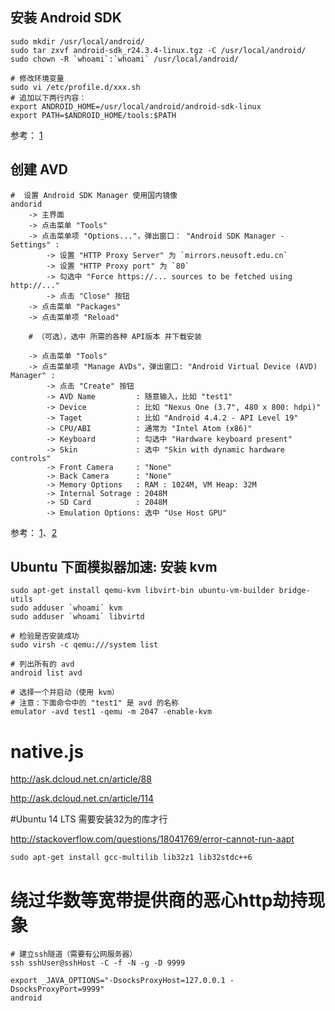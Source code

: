
## 安装 Android SDK

```
sudo mkdir /usr/local/android/
sudo tar zxvf android-sdk_r24.3.4-linux.tgz -C /usr/local/android/
sudo chown -R `whoami`:`whoami` /usr/local/android/

# 修改环境变量
sudo vi /etc/profile.d/xxx.sh
# 追加以下两行内容：
export ANDROID_HOME=/usr/local/android/android-sdk-linux
export PATH=$ANDROID_HOME/tools:$PATH
```

参考： [1](http://www.th7.cn/Program/Android/201411/320301.shtml)

## 创建 AVD

```
#  设置 Android SDK Manager 使用国内镜像 
andorid 
    -> 主界面
    -> 点击菜单 "Tools"
    -> 点击菜单项 "Options..."，弹出窗口： "Android SDK Manager - Settings" :
        -> 设置 "HTTP Proxy Server" 为 `mirrors.neusoft.edu.cn`
        -> 设置 "HTTP Proxy port" 为 `80`
        -> 勾选中 "Force https://... sources to be fetched using http://..."
        -> 点击 "Close" 按钮
    -> 点击菜单 "Packages"
    -> 点击菜单项 "Reload"

    # （可选），选中 所需的各种 API版本 并下载安装
 
    -> 点击菜单 "Tools"
    -> 点击菜单项 "Manage AVDs"，弹出窗口: "Android Virtual Device (AVD) Manager" :
        -> 点击 "Create" 按钮
        -> AVD Name         : 随意输入，比如 "test1"
        -> Device           : 比如 "Nexus One (3.7", 480 x 800: hdpi)" 
        -> Taget            : 比如 "Android 4.4.2 - API Level 19"
        -> CPU/ABI          : 通常为 "Intel Atom (x86)"
        -> Keyboard         : 勾选中 "Hardware keyboard present"
        -> Skin             : 选中 "Skin with dynamic hardware controls"
        -> Front Camera     : "None"
        -> Back Camera      : "None"
        -> Memory Options   : RAM : 1024M, VM Heap: 32M
        -> Internal Sotrage : 2048M
        -> SD Card          : 2048M 
        -> Emulation Options: 选中 "Use Host GPU"
```

参考： [1](http://mirrors.neusoft.edu.cn/android/repository/)、[2](http://wear.techbrood.com/)

## Ubuntu 下面模拟器加速: 安装 kvm

```
sudo apt-get install qemu-kvm libvirt-bin ubuntu-vm-builder bridge-utils
sudo adduser `whoami` kvm
sudo adduser `whoami` libvirtd

# 检验是否安装成功
sudo virsh -c qemu:///system list

# 列出所有的 avd
android list avd

# 选择一个并启动（使用 kvm）
# 注意：下面命令中的 "test1" 是 avd 的名称
emulator -avd test1 -qemu -m 2047 -enable-kvm
```


# native.js
http://ask.dcloud.net.cn/article/88

http://ask.dcloud.net.cn/article/114

#Ubuntu 14 LTS 需要安装32为的库才行

http://stackoverflow.com/questions/18041769/error-cannot-run-aapt

```
sudo apt-get install gcc-multilib lib32z1 lib32stdc++6
```



# 绕过华数等宽带提供商的恶心http劫持现象

```
# 建立ssh隧道（需要有公网服务器）
ssh sshUser@sshHost -C -f -N -g -D 9999

export _JAVA_OPTIONS="-DsocksProxyHost=127.0.0.1 -DsocksProxyPort=9999"
android
```